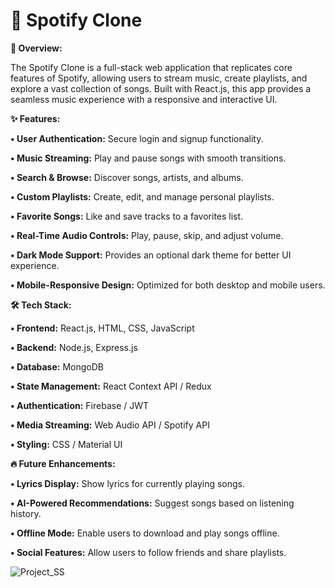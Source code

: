 # **🎵 Spotify Clone**

**🚀 Overview:**

The Spotify Clone is a full-stack web application that replicates core features of Spotify, allowing users to stream music, create playlists, and explore a vast collection of songs. Built with React.js, this app provides a seamless music experience with a responsive and interactive UI.

**✨ Features:**

**•	User Authentication:** Secure login and signup functionality.

**•	Music Streaming:** Play and pause songs with smooth transitions.

**•	Search & Browse:** Discover songs, artists, and albums.

**•	Custom Playlists:** Create, edit, and manage personal playlists.

**•	Favorite Songs:** Like and save tracks to a favorites list.

**•	Real-Time Audio Controls:** Play, pause, skip, and adjust volume.

**•	Dark Mode Support:** Provides an optional dark theme for better UI experience.

**•	Mobile-Responsive Design:** Optimized for both desktop and mobile users.

**🛠️ Tech Stack:**

**•	Frontend:** React.js, HTML, CSS, JavaScript

**•	Backend:** Node.js, Express.js

**•	Database:** MongoDB

**•	State Management:** React Context API / Redux

**•	Authentication:** Firebase / JWT

**•	Media Streaming:** Web Audio API / Spotify API

**•	Styling:** CSS / Material UI

**🔥 Future Enhancements:**

**•	Lyrics Display:** Show lyrics for currently playing songs.

**•	AI-Powered Recommendations:** Suggest songs based on listening history.

**•	Offline Mode:** Enable users to download and play songs offline.

**•	Social Features:** Allow users to follow friends and share playlists.

![Project_SS](https://github.com/Siddhant1305/spotify-clone-project/assets/68498784/cb2c95c2-2064-465c-a94c-6c7dd238292a)
